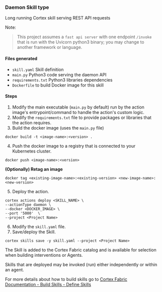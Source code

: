 ### Daemon Skill type

Long running Cortex skill serving REST API requests

Note:
> This project assumes a `fast api server` with one endpoint `/invoke` that is run with the Uvicorn python3 binary; you may change to another framework or language.


#### Files generated
* `skill.yaml` Skill definition
* `main.py` Python3 code serving the daemon API
* `requirements.txt` Python3 libraries dependencies
* `Dockerfile` to build Docker image for this skill

#### Steps
1. Modify the main executable (`main.py` by default) run by the action image's entrypoint/command to handle the action's custom logic.
2. Modify the `requirements.txt` file to provide packages or libraries that the action requires.
3. Build the docker image (uses the `main.py` file)
  ```
  docker build -t <image-name>:<version> .
  ```
4. Push the docker image to a registry that is connected to your Kubernetes cluster.
  ```
  docker push <image-name>:<version>
  ```

  **(Optionally) Retag an image**
  ```
  docker tag <existing-image-name>:<existing-version> <new-image-name>:<new-version>
  ```
5. Deploy the action.
  ```
  cortex actions deploy <SKILL_NAME> \
  --actionType daemon \
  --docker <DOCKER_IMAGE> \
  --port '5000'  \
  --project <Project Name>
  ```
6. Modify the `skill.yaml` file.
7. Save/deploy the Skill.
  ```
  cortex skills save -y skill.yaml --project <Project Name>
  ```

   The Skill is added to the Cortex Fabric catalog and is available for selection when building interventions or Agents.

   Skills that are deployed may be invoked (run) either independently or within an agent.

For more details about how to build skills go to [Cortex Fabric Documentation - Build Skills - Define Skills](https://cognitivescale.github.io/cortex-fabric/docs/build-skills/define-skills)
